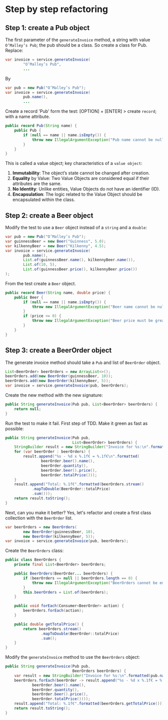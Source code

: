 # Step by step refactoring
## Step 1: create a Pub object
The first parameter of the `generateInvoice` method, a string with value `O’Malley’s Pub`; the pub should be a class. So create a class for Pub.
Replace:
```java
var invoice = service.generateInvoice(
        "O’Malley’s Pub",
        ...
```
By
```java
var pub = new Pub("O’Malley’s Pub");
var invoice = service.generateInvoice(
        pub.name(),
        ...
```
Create a record 'Pub' form the test: [OPTION] + [ENTER] > create `record`; with a name attribute.
```java
public record Pub(String name) {
    public Pub {
        if (null == name || name.isEmpty()) {
            throw new IllegalArgumentException("Pub name cannot be null or empty");
        }
    }
}
```
This is called a value object; key characteristics of a `value object`:
1. **Immutability**: The object’s state cannot be changed after creation.
2. **Equality** by Value: Two Value Objects are considered equal if their attributes are the same.
3. **No Identity**: Unlike entities, Value Objects do not have an identifier (ID).
4. **Encapsulation**: The logic related to the Value Object should be encapsulated within the class.

## Step 2: create a Beer object
Modify the test to use a `Beer` object instead of a `string` and a `double`:
```java
var pub = new Pub("O’Malley’s Pub");
var guinnessBeer = new Beer("Guinness", 5.0);
var kilkennyBeer = new Beer("Kilkenny", 4.5);
var invoice = service.generateInvoice(
        pub.name(),
        List.of(guinnessBeer.name(), kilkennyBeer.name()),
        List.of(10, 5),
        List.of(guinnessBeer.price(), kilkennyBeer.price())
);
```
From the test create a `Beer` object.
```java
public record Beer(String name, double price) {
    public Beer {
        if (null == name || name.isEmpty()) {
            throw new IllegalArgumentException("Beer name cannot be null or empty");
        }
        if (price <= 0) {
            throw new IllegalArgumentException("Beer price must be greater than 0");
        }
    }
}
```

## Step 3: create a BeerOrder object
The generate invoice method should take a `Pub` and list of `BeerOrder` object.
```java
List<BeerOrder> beerOrders = new ArrayList<>();
beerOrders.add(new BeerOrder(guinnessBeer, 10));
beerOrders.add(new BeerOrder(kilkennyBeer, 5));
var invoice = service.generateInvoice(pub, beerOrders);
```
Create the new method with the new signature:
```java
public String generateInvoice(Pub pub, List<BeerOrder> beerOrders) {
    return null;
}
```
Run the test to make it fail. First step of TDD.
Make it green as fast as possible:
```java
public String generateInvoice(Pub pub,
                              List<BeerOrder> beerOrders) {
    StringBuilder result = new StringBuilder("Invoice for %s:\n".formatted(pub.name()));
    for (var beerOrder : beerOrders) {
        result.append("%s - %d x %.1f€ = %.1f€\n".formatted(
                beerOrder.beer().name(),
                beerOrder.quantity(),
                beerOrder.beer().price(),
                beerOrder.totalPrice()));
    }
    result.append("Total: %.1f€".formatted(beerOrders.stream()
            .mapToDouble(BeerOrder::totalPrice)
            .sum()));
    return result.toString();
}
```
Next, can you make it better? Yes, let's refactor and create a first class collection with the `BeerOrder` list.
```java
var beerOrders = new BeerOrders(
        new BeerOrder(guinnessBeer, 10),
        new BeerOrder(kilkennyBeer, 5));
var invoice = service.generateInvoice(pub, beerOrders);
```
Create the `BeerOrders` class:
```java
public class BeerOrders {
    private final List<BeerOrder> beerOrders;

    public BeerOrders(BeerOrder... beerOrders) {
        if (beerOrders == null || beerOrders.length == 0) {
            throw new IllegalArgumentException("BeerOrders cannot be empty");
        }
        this.beerOrders = List.of(beerOrders);
    }

    public void forEach(Consumer<BeerOrder> action) {
        beerOrders.forEach(action);
    }

    public double getTotalPrice() {
        return beerOrders.stream()
                .mapToDouble(BeerOrder::totalPrice)
                .sum();
    }
}
```
Modify the `generateInvoice` method to use the `BeerOrders` object:
```java
public String generateInvoice(Pub pub,
                              BeerOrders beerOrders) {
    var result = new StringBuilder("Invoice for %s:\n".formatted(pub.name()));
    beerOrders.forEach(beerOrder -> result.append("%s - %d x %.1f€ = %.1f€\n".formatted(
            beerOrder.beer().name(),
            beerOrder.quantity(),
            beerOrder.beer().price(),
            beerOrder.totalPrice())));
    result.append("Total: %.1f€".formatted(beerOrders.getTotalPrice()));
    return result.toString();
}
```




